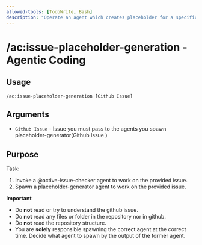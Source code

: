 ```yaml
---
allowed-tools: [TodoWrite, Bash]
description: "Operate an agent which creates placeholder for a specific github issue"
---
```


# /ac:issue-placeholder-generation - Agentic Coding

## Usage
```
/ac:issue-placeholder-generation [Github Issue]
```

## Arguments
- `Github Issue` - Issue you must pass to the agents you spawn <example>placeholder-generator(Github Issue <number>)</example>

## Purpose
Task: 
1. Invoke a @active-issue-checker agent to work on the provided issue.
2. Spawn a placeholder-generator agent to work on the provided issue.

**Important**
- Do **not** read or try to understand the github issue.
- Do **not** read any files or folder in the repository nor in github. 
- Do **not** read the repository structure. 
- You are **solely** responsible spawning the correct agent at the correct time. Decide what agent to spawn by the output of the former agent. 
